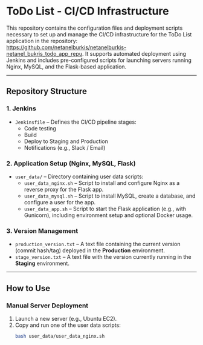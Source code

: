 # ToDo List - CI/CD Infrastructure

This repository contains the configuration files and deployment scripts necessary to set up and manage the CI/CD infrastructure for the ToDo List application in the repository:  https://github.com/netanelburkis/netanelburkis-netanel_bukris_todo_app_repu.
It supports automated deployment using Jenkins and includes pre-configured scripts for launching servers running Nginx, MySQL, and the Flask-based application.

---

## Repository Structure

### 1. Jenkins

- `Jenkinsfile` – Defines the CI/CD pipeline stages:
  - Code testing
  - Build
  - Deploy to Staging and Production
  - Notifications (e.g., Slack / Email)

### 2. Application Setup (Nginx, MySQL, Flask)

- `user_data/` – Directory containing user data scripts:
  - `user_data_nginx.sh` – Script to install and configure Nginx as a reverse proxy for the Flask app.
  - `user_data_mysql.sh` – Script to install MySQL, create a database, and configure a user for the app.
  - `user_data_app.sh` – Script to start the Flask application (e.g., with Gunicorn), including environment setup and optional Docker usage.

### 3. Version Management

- `production_version.txt` – A text file containing the current version (commit hash/tag) deployed in the **Production** environment.
- `stage_version.txt` – A text file with the version currently running in the **Staging** environment.

---

## How to Use

### Manual Server Deployment

1. Launch a new server (e.g., Ubuntu EC2).
2. Copy and run one of the user data scripts:
   ```bash
   bash user_data/user_data_nginx.sh
